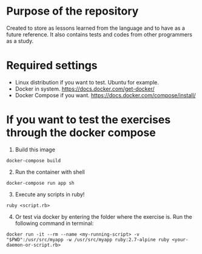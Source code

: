 # Purpose of the repository

Created to store as lessons learned from the language and to have as a future reference. It also contains tests and codes from other programmers as a study.

# Required settings
- Linux distribution if you want to test. Ubuntu for example.
- Docker in system. https://docs.docker.com/get-docker/
- Docker Compose if you want. https://docs.docker.com/compose/install/

# If you want to test the exercises through the docker compose

1. Build this image
```
docker-compose build
```
2. Run the container with shell
```
docker-compose run app sh
```
3. Execute any scripts in ruby!
```
ruby <script.rb>
```
4. Or test via docker by entering the folder where the exercise is. Run the following command in terminal:
```
docker run -it --rm --name <my-running-script> -v "$PWD":/usr/src/myapp -w /usr/src/myapp ruby:2.7-alpine ruby <your-daemon-or-script.rb>
```